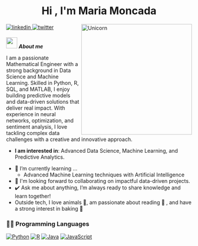 <h1 align="center">Hi , I'm Maria Moncada</h1>
<a href="https://www.linkedin.com/in/alejandra-moncada/" target="_blank">
<img src=https://img.shields.io/badge/linkedin-%2300acee.svg?color=405DE6&style=for-the-badge&logo=linkedin&logoColor=white alt=linkedin style="margin-bottom: 5px;" />
</a>
<a href="https://www.upwork.com/freelancers/~0133609a5d950b0fef?mp_source=share" target="_blank">
<img src=https://img.shields.io/badge/UpWork-6FDA44?style=for-the-badge&logo=Upwork&logoColor=white alt=twitter style="margin-bottom: 5px;" />
</a>
<img align="right" width=300px alt="Unicorn" src="https://c.tenor.com/GN73MKBawZYAAAAi/busy-cute.gif" />

<img src="https://media.giphy.com/media/ObNTw8Uzwy6KQ/giphy.gif" width="30px">&nbsp;***About me***

I am a passionate Mathematical Engineer with a strong background in Data Science and Machine Learning. Skilled in Python, R, SQL, and MATLAB, I enjoy building predictive models and data-driven solutions that deliver real impact. With experience in neural networks, optimization, and sentiment analysis, I love tackling complex data challenges with a creative and innovative approach.
* **I am interested in**: Advanced Data Science, Machine Learning, and Predictive Analytics.
- 🌱 I’m currently learning ...
  - Advanced Machine Learning techniques with Artificial Intelligence
- 🤝 I'm looking forward to collaborating on impactful data-driven projects.
- ✔️ Ask me about anything, I’m always ready to share knowledge and learn together!
- Outside tech, I love animals 🐾, am passionate about reading 📖 , and have a strong interest in baking 🍰

### 👨‍💻 Programming Languages
<p>
    <a href="#"><img alt="Python" src="https://img.shields.io/badge/python-3670A0?style=for-the-badge&logo=python&logoColor=ffdd54"></a>
    <a href="#"><img alt="R" src="https://img.shields.io/badge/r-%23276DC3.svg?style=for-the-badge&logo=r&logoColor=white"></a>
    <a href="#"><img alt="Java" src="https://img.shields.io/badge/java-%23ED8B00.svg?style=for-the-badge&logo=openjdk&logoColor=white"></a>
    <a href="#"><img alt="JavaScript" src="https://img.shields.io/badge/javascript-%23323330.svg?style=for-the-badge&logo=javascript&logoColor=%23F7DF1E"></a>
    
